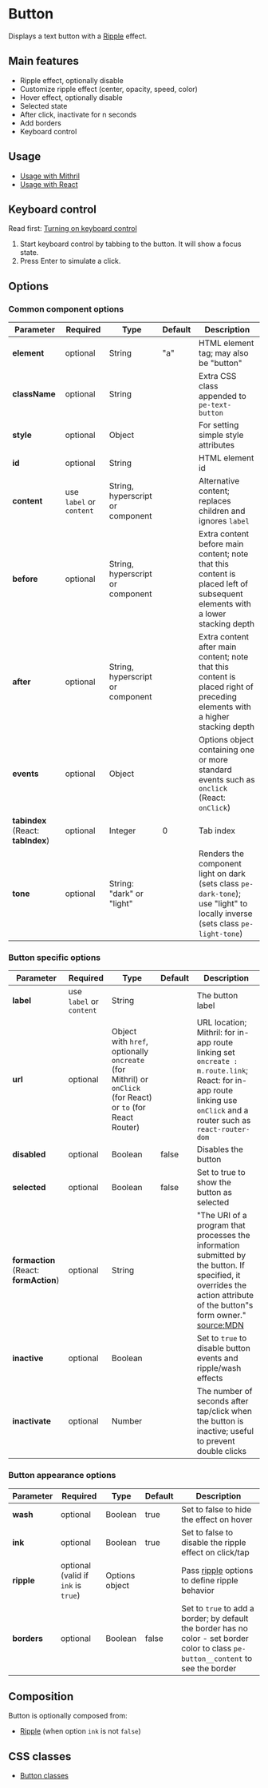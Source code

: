 # Button

Displays a text button with a [Ripple](ripple.md) effect.

## Main features

* Ripple effect, optionally disable
* Customize ripple effect (center, opacity, speed, color)
* Hover effect, optionally disable
* Selected state
* After click, inactivate for n seconds
* Add borders
* Keyboard control


## Usage

* [Usage with Mithril](mithril/button.md)
* [Usage with React](react/button.md)


## Keyboard control

Read first: [Turning on keyboard control](../keyboard-control.md)

1. Start keyboard control by tabbing to the button. It will show a focus state.
1. Press Enter to simulate a click.


## Options

### Common component options

| **Parameter** | **Required** | **Type** | **Default** | **Description** |
| --- | --- | --- | --- | --- |
| **element** | optional | String | "a" | HTML element tag; may also be "button" |
| **className** | optional | String |  | Extra CSS class appended to `pe-text-button` |
| **style** | optional | Object |  | For setting simple style attributes |
| **id** | optional | String |  | HTML element id |
| **content** | use `label` or `content` | String, hyperscript or component |  | Alternative content; replaces children and ignores `label` |
| **before** | optional | String, hyperscript or component |  | Extra content before main content; note that this content is placed left of subsequent elements with a lower stacking depth |
| **after** | optional | String, hyperscript or component |  | Extra content after main content; note that this content is placed right of preceding elements with a higher stacking depth |
| **events** | optional | Object |  | Options object containing one or more standard events such as `onclick` (React: `onClick`) |
| **tabindex** (React: **tabIndex**) | optional | Integer | 0 | Tab index |
| **tone** | optional | String: "dark" or "light" |  | Renders the component light on dark (sets class `pe-dark-tone`); use "light" to locally inverse (sets class `pe-light-tone`) |

### Button specific options

| **Parameter** | **Required** | **Type** | **Default** | **Description** |
| --- | --- | --- | --- | --- |
| **label** | use `label` or `content` | String |  | The button label |
| **url** | optional | Object with `href`, optionally `oncreate` (for Mithril) or `onClick` (for React) or `to` (for React Router) |  | URL location; Mithril: for in-app route linking set `oncreate : m.route.link`; React: for in-app route linking use `onClick` and a router such as `react-router-dom` |
| **disabled** | optional | Boolean | false | Disables the button |
| **selected** | optional | Boolean | false | Set to true to show the button as selected |
| **formaction** (React: **formAction**) | optional | String |  | "The URI of a program that processes the information submitted by the button. If specified, it overrides the action attribute of the button"s form owner." [source:MDN](https://developer.mozilla.org/en-US/docs/Web/HTML/Element/button#attr-formaction) |
| **inactive** | optional | Boolean |  | Set to `true` to disable button events and ripple/wash effects |
| **inactivate** | optional | Number |  | The number of seconds after tap/click when the button is inactive; useful to prevent double clicks |

### Button appearance options

| **Parameter** | **Required** | **Type** | **Default** | **Description** |
| --- | --- | --- | --- | --- |
| **wash** | optional | Boolean | true | Set to false to hide the effect on hover |
| **ink** | optional | Boolean | true | Set to false to disable the ripple effect on click/tap |
| **ripple** | optional (valid if `ink` is `true`) | Options object |  | Pass [ripple](ripple.md) options to define ripple behavior |
| **borders** | optional | Boolean | false | Set to `true` to add a border; by default the border has no color - set border color to class `pe-button__content` to see the border |


## Composition

Button is optionally composed from:

* [Ripple](ripple.md) (when option `ink` is not `false`)


## CSS classes

* [Button classes](../../packages/polythene-css-classes/button.js)
